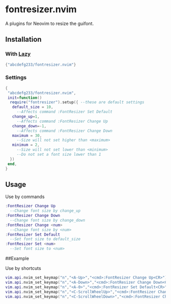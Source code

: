 # fontresizer.nvim

A plugins for Neovim to resize the guifont.

## Installation

### With [Lazy](https://github.com/folke/lazy.nvim)

```lua
{"abcdefg233/fontresizer.nvim"}
```

### Settings

```lua
{
 "abcdefg233/fontresizer.nvim",
 init=function()
  require("fontresizer").setup({ --these are default settings
   default_size = 10,
     --Affects command :FontResizer Set Default
   change_up=1,
     --Affects command :FontResizer Change Up
   change_down=-1,
     --Affects command :FontResizer Change Down
   maximum = 30,
     --Size will not set higher than <maximum>
   minimum = 2,
     --Size will not set lower than <minimum>
     --Do not set a font size lower than 1
  })
 end,
}
```

## Usage

Use by commands

```lua
:FontResizer Change Up
  --Change font size by change_up
:FontResizer Change Down
  --Change font size by change_down
:FontResizer Change <num>
  --Change font size by <num>
:FontResizer Set Default
  --Set font size to default_size
:FontResizer Set <num>
  --Set font size to <num>
```

##Example

Use by shortcuts

```lua
vim.api.nvim_set_keymap("n","<A-Up>","<cmd>:FontResizer Change Up<CR>")
vim.api.nvim_set_keymap("n","<A-Down>","<cmd>:FontResizer Change Down<CR>")
vim.api.nvim_set_keymap("n","<A-0>","<cmd>:FontResizer Set Default<CR>")
vim.api.nvim_set_keymap("n","<C-ScrollWheelUp>","<cmd>:FontResizer Change Up<CR>")
vim.api.nvim_set_keymap("n","<C-ScrollWheelDown>","<cmd>:FontResizer Change Down<CR>")
```